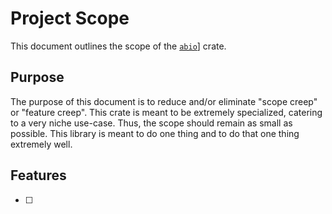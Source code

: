 # Project Scope

This document outlines the scope of the [`abio`](https://docs.rs/abio/latest/abio/)] crate.

## Purpose

The purpose of this document is to reduce and/or eliminate "scope creep" or "feature creep". This crate is meant to be extremely specialized, catering to a very niche use-case. Thus, the scope should remain as small as possible. This library is meant to do one thing and to do that one thing extremely well.

## Features
- [ ]